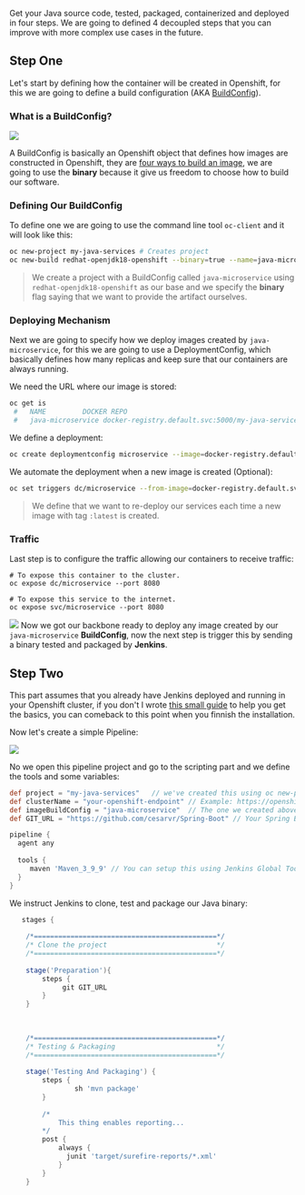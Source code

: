 Get your Java source code, tested, packaged, containerized and deployed in four steps. We are going to defined 4 decoupled steps that
you can improve with more complex use cases in the future. 


## Step One 

Let's start by defining how the container will be created in Openshift, for this we are going to define a build configuration (AKA [BuildConfig](https://cesarvr.io/post/buildconfig/)). 

### What is a BuildConfig?

![](https://github.com/cesarvr/hugo-blog/blob/master/static/static/BuildConfig.png?raw=true)

A BuildConfig is basically an Openshift object that defines how images are constructed in Openshift, they are [four ways to build an image](https://cesarvr.io/post/buildconfig/), we are going to use the **binary** because it give us freedom to choose how to build our software.


### Defining Our BuildConfig 

To define one we are going to use the command line tool ``oc-client`` and it will look like this: 
```sh
oc new-project my-java-services # Creates project 
oc new-build redhat-openjdk18-openshift --binary=true --name=java-microservice 
```
> We create a project with a BuildConfig called ``java-microservice`` using ``redhat-openjdk18-openshift`` as our base and we specify the **binary** flag saying that we want to provide the artifact ourselves.


### Deploying Mechanism

Next we are going to specify how we deploy images created by ``java-microservice``, for this we are going to use a DeploymentConfig, which basically defines how many replicas and keep sure that our containers are always running. 

We need the URL where our image is stored: 

```sh
oc get is 
 #   NAME         DOCKER REPO                                                TAGS      UPDATED
 #   java-microservice docker-registry.default.svc:5000/my-java-services/java-microservice  ... ...
``` 

We define a deployment: 

```sh
oc create deploymentconfig microservice --image=docker-registry.default.svc:5000/my-java-services/java-microservice
```

We automate the deployment when a new image is created (Optional): 

```sh
oc set triggers dc/microservice --from-image=docker-registry.default.svc:5000/my-java-services/java-microservice:latest -c default-container
```
> We define that we want to re-deploy our services each time a new image with tag ``:latest`` is created. 

### Traffic

Last step is to configure the traffic allowing our containers to receive traffic: 

```
# To expose this container to the cluster.
oc expose dc/microservice --port 8080  

# To expose this service to the internet.
oc expose svc/microservice --port 8080  
```

![](https://raw.githubusercontent.com/cesarvr/hugo-blog/master/static/static/backbone.PNG)
Now we got our backbone ready to deploy any image created by our ``java-microservice`` **BuildConfig**, now the next step is trigger this by sending a binary tested and packaged by **Jenkins**.   

## Step Two

This part assumes that you already have Jenkins deployed and running in your Openshift cluster, if you don't I wrote [this small guide](https://github.com/cesarvr/Spring-Boot#configuring-continuous-integration) to help you get the basics, you can comeback to this point when you finnish the installation. 

Now let's create a simple Pipeline: 

![](https://github.com/cesarvr/Spring-Boot/blob/master/docs/newPipeline.png?raw=true)

No we open this pipeline project and go to the scripting part and we define the tools and some variables: 

```groovy
def project = "my-java-services"   // we've created this using oc new-project...
def clusterName = "your-openshift-endpoint" // Example: https://openshift.console.org. 
def imageBuildConfig = "java-microservice"  // The one we created above.
def GIT_URL = "https://github.com/cesarvr/Spring-Boot" // Your Spring Boot project. 

pipeline {
  agent any
 
  tools { 
     maven 'Maven_3_9_9' // You can setup this using Jenkins Global Tools. 
  }
}
```

We instruct Jenkins to clone, test and package our Java binary: 

```groovy
   stages {
        
    /*=============================================*/
    /* Clone the project                           */
    /*=============================================*/
        
    stage('Preparation'){
        steps {
             git GIT_URL
        }
    }
  
        
  
    /*=============================================*/
    /* Testing & Packaging                         */
    /*=============================================*/
        
    stage('Testing And Packaging') {
        steps {
                sh 'mvn package'
        }
        
        /*
            This thing enables reporting...
        */
        post {
            always {
              junit 'target/surefire-reports/*.xml'
            }
        }
    }
``` 












